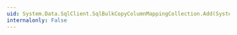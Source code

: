 ```yaml
---
uid: System.Data.SqlClient.SqlBulkCopyColumnMappingCollection.Add(System.String,System.String)
internalonly: False
---
```

